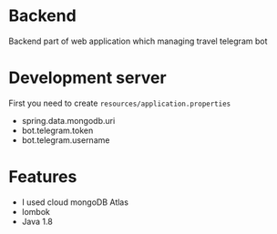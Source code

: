 # Backend 

Backend part of web application which managing travel telegram bot

# Development server

First you need to create `resources/application.properties` 


 - spring.data.mongodb.uri  
 - bot.telegram.token
 - bot.telegram.username
 

# Features
 - I used cloud mongoDB Atlas
 - lombok
 - Java 1.8

